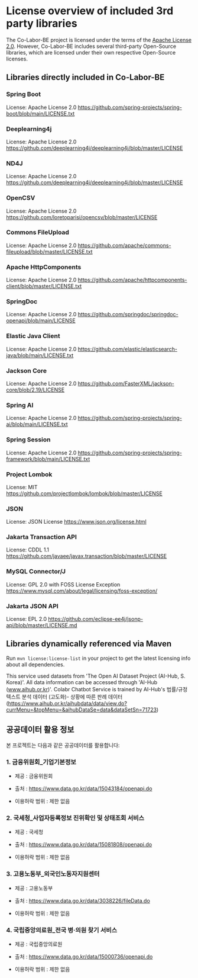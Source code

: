 # License overview of included 3rd party libraries

The Co-Labor-BE project is licensed under the terms of the [Apache License 2.0](LICENSE.md).
However, Co-Labor-BE includes several third-party Open-Source libraries,
which are licensed under their own respective Open-Source licenses.

## Libraries directly included in Co-Labor-BE

### Spring Boot

License: Apache License 2.0
https://github.com/spring-projects/spring-boot/blob/main/LICENSE.txt

### Deeplearning4j

License: Apache License 2.0
https://github.com/deeplearning4j/deeplearning4j/blob/master/LICENSE

### ND4J

License: Apache License 2.0
https://github.com/deeplearning4j/deeplearning4j/blob/master/LICENSE

### OpenCSV

License: Apache License 2.0
https://github.com/loretoparisi/opencsv/blob/master/LICENSE

### Commons FileUpload

License: Apache License 2.0
https://github.com/apache/commons-fileupload/blob/master/LICENSE.txt

### Apache HttpComponents

License: Apache License 2.0
https://github.com/apache/httpcomponents-client/blob/master/LICENSE.txt

### SpringDoc

License: Apache License 2.0
https://github.com/springdoc/springdoc-openapi/blob/main/LICENSE

### Elastic Java Client

License: Apache License 2.0
https://github.com/elastic/elasticsearch-java/blob/main/LICENSE.txt

### Jackson Core

License: Apache License 2.0
https://github.com/FasterXML/jackson-core/blob/2.19/LICENSE

### Spring AI

License: Apache License 2.0
https://github.com/spring-projects/spring-ai/blob/main/LICENSE.txt

### Spring Session

License: Apache License 2.0
https://github.com/spring-projects/spring-framework/blob/main/LICENSE.txt

### Project Lombok

License: MIT
https://github.com/projectlombok/lombok/blob/master/LICENSE

### JSON

License: JSON License
https://www.json.org/license.html

### Jakarta Transaction API

License: CDDL 1.1
https://github.com/javaee/javax.transaction/blob/master/LICENSE

### MySQL Connector/J

License: GPL 2.0 with FOSS License Exception
https://www.mysql.com/about/legal/licensing/foss-exception/

### Jakarta JSON API

License: EPL 2.0
https://github.com/eclipse-ee4j/jsonp-api/blob/master/LICENSE.md

## Libraries dynamically referenced via Maven

Run `mvn license:license-list` in your project to get the latest licensing info about all dependencies.

This service used datasets from 'The Open AI Dataset Project (AI-Hub, S. Korea)'. All data information can be accessed through 'AI-Hub (www.aihub.or.kr)'.
Colabr Chatbot Service is trained by AI-Hub's 법률/규정 텍스트 분석 데이터 (고도화)- 상황에 따른 판례 데이터 (https://www.aihub.or.kr/aihubdata/data/view.do?currMenu=&topMenu=&aihubDataSe=data&dataSetSn=71723)

## 공공데이터 활용 정보

본 프로젝트는 다음과 같은 공공데이터를 활용합니다:

### 1. 금융위원회\_기업기본정보

- 제공 : 금융위원회

- 출처 : https://www.data.go.kr/data/15043184/openapi.do

- 이용허락 범위 : 제한 없음

### 2. 국세청\_사업자등록정보 진위확인 및 상태조회 서비스

- 제공 : 국세청

- 출처 : https://www.data.go.kr/data/15081808/openapi.do

- 이용허락 범위 : 제한 없음

### 3. 고용노동부\_외국인노동자지원센터

- 제공 : 고용노동부

- 출처 : https://www.data.go.kr/data/3038226/fileData.do

- 이용허락 범위 : 제한 없음

### 4. 국립중앙의료원\_전국 병·의원 찾기 서비스

- 제공 : 국립중앙의료원

- 출처 : https://www.data.go.kr/data/15000736/openapi.do

- 이용허락 범위 : 제한 없음
